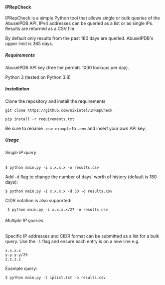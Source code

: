 #### IPRepCheck

IPRepCheck is a simple Python tool that allows single or bulk queries of the AbuseIPDB API.
IPv4 addresses can be queried as a list or as single IPs. Results are returned as a CSV file.

By default only results from the past 180 days are queried. AbuseIPDB's upper limit is 365 days.

##### Requirements

AbuseIPDB API key  (free tier permits 1000 lookups per day).

Python 3 (tested on Python 3.8)

##### Installation

Clone the repository and install the requirements

```
git clone https://github.com/nixintel/IPRepCheck

pip install -r requirements.txt
```

Be sure to rename ``.env.example`` to ``.env`` and insert your own API key.

##### Usage

###### Single IP query

``$ python main.py -i x.x.x.x -o results.csv``

Add ``-d`` flag to change the number of days' worth of history (default is 180 days):

``$ python main.py -i x.x.x.x -d 30 -o results.csv``

CIDR notation is also supported:

`` $ python main.py -i x.x.x.x/27 -o results.csv``

###### Multiple IP queries

Specific IP addresses and CIDR format can be submitted as a list for a bulk query. Use the ``-l`` 
flag and ensure each entry is on a new line e.g.

```
x.x.x.x
y.y.y.y/29
z.z.z.z
```
Example query:

```
$ python main.py -l iplist.txt -o results.csv
```





